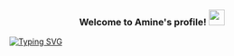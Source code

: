 ### <div align="center"> Welcome to Amine's profile! <img src="https://media.giphy.com/media/hvRJCLFzcasrR4ia7z/giphy.gif" width="28"> </div>

[![Typing SVG](https://readme-typing-svg.demolab.com?font=Fira+Code&size=40&pause=1000&color=F76023&center=true&vCenter=true&width=3000&height=100&lines=Welcome+to+my+profile;Software+Engineer;Full+Stack+Developer)](https://git.io/typing-svg)
